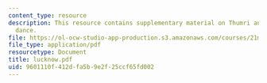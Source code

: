 ```yaml
---
content_type: resource
description: This resource contains supplementary material on Thumri and classical
  dance.
file: https://ol-ocw-studio-app-production.s3.amazonaws.com/courses/21m-291-music-of-india-spring-2007/9601110f412dfa5b9e2f25ccf65fd002_lucknow.pdf
file_type: application/pdf
resourcetype: Document
title: lucknow.pdf
uid: 9601110f-412d-fa5b-9e2f-25ccf65fd002
---
```

